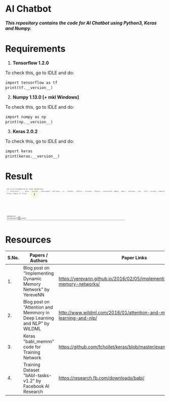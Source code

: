 # AI Chatbot
***This repository contains the code for AI Chatbot using Python3, Keras and Numpy.***

# Requirements
1. **Tensorflow 1.2.0**

To check this, go to IDLE and do:
```
import tensorflow as tf
print(tf.__version__)
```

2. **Numpy 1.13.0 [+ mkl Windows]**

To check this, go to IDLE and do:
```
import numpy as np
print(np.__version__)
```


3. **Keras 2.0.2**

To check this, go to IDLE and do:
```
import keras
print(keras.__version__)
```




# Result

![Output a1](Output/Output.gif?raw=true "Output a1")



# Resources

| S.No.  |                       Papers / Authors                    |                     Paper Links                      |
| ------ | --------------------------------------------------------- | ---------------------------------------------------- |
|1.      |Blog post on "Implementing Dynamic Memory Network" by YereveNN | https://yerevann.github.io/2016/02/05/implementing-dynamic-memory-networks/ |
|2.      | Blog post on "Attention and Memmory in Deep Learning and NLP" by WILDML  | http://www.wildml.com/2016/01/attention-and-memory-in-deep-learning-and-nlp/ |
|3.      |         Keras "babi_memnn" code for Training Network      |  https://github.com/fchollet/keras/blob/master/examples/babi_memnn.py  |
|4.      | Training Dataset "bAbI-tasks-v1.2" by Facebook AI Research |           https://research.fb.com/downloads/babi/   |
